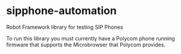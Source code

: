 sipphone-automation
===================

Robot Framework library for testing SIP Phones

To run this library you must currently have a Polycom phone running firmware that supports the Microbrowser that 
Polycom provides.
